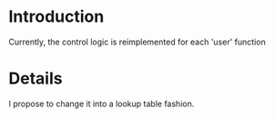 # Introduction #

Currently, the control logic is reimplemented for each 'user' function


# Details #

I propose to change it into a lookup table fashion.